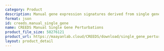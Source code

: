 ```yaml
---
category: Product
description: Manual gene expression signatures derived from single gene perturbations
format: json
id: creeds.manual_single_gene
name: CREEDS Manual Single Gene Perturbations
product_file_size: 58276121
product_url: https://maayanlab.cloud/CREEDS/download/single_gene_perturbations-v1.0.json
layout: product_detail
---
```

